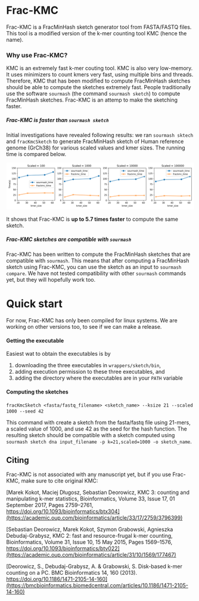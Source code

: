 Frac-KMC
=
Frac-KMC is a FracMinHash sketch generator tool from FASTA/FASTQ files. This tool is a modified version of the k-mer counting tool KMC (hence the name). 

### Why use Frac-KMC?
KMC is an extremely fast k-mer couting tool. KMC is also very low-memory. It uses minimizers to count kmers very fast, using multiple bins and threads. Therefore, KMC that has been modified to compute FracMinHash sketches should be able to compute the sketches extremely fast. People traditionally use the software `sourmash` (the command `sourmash sketch`) to compute FracMinHash sketches. Frac-KMC is an attemp to make the sketching faster.

##### Frac-KMC is faster than `sourmash sketch`

Initial investigations have revealed following results: we ran `sourmash sktech` and `fracKmcSketch` to generate FracMinHash sketch of Human reference genome (GrCh38) for various scaled values and kmer sizes. The running time is compared below.

![Running time comparison of sourmash and Frac-KMC in generating sketches](res.png)

It shows that Frac-KMC is **up to 5.7 times faster** to compute the same sketch.

##### Frac-KMC sketches are compatible with `sourmash`

Frac-KMC has been written to compute the FracMinHash sketches that are compatible with `sourmash`. This means that after computing a FracMinHash sketch using Frac-KMC, you can use the sketch as an input to `sourmash compare`. We have not tested compatibility with other `sourmash` commands yet, but they will hopefully work too.

Quick start
=
For now, Frac-KMC has only been compiled for linux systems. We are working on other versions too, to see if we can make a release.
#### Getting the executable
Easiest wat to obtain the executables is by
1. downloading the three executables in `wrappers/sketch/bin`,
1. adding execution permission to these three executables, and
1. adding the directory where the executables are in your `PATH` variable
#### Computing the sketches
```
fracKmcSketch <fasta/fastq_filename> <sketch_name> --ksize 21 --scaled 1000 --seed 42
```
This command with create a sketch from the fasta/fastq file using 21-mers, a scaled value of 1000, and use 42 as the seed for the hash function. The resulting sketch should be compatible with a sketch computed using `sourmash sketch dna input_filename -p k=21,scaled=1000 -o sketch_name`.


## Citing

Frac-KMC is not associated with any manuscript yet, but if you use Frac-KMC, make sure to cite original KMC:

[Marek Kokot, Maciej Długosz, Sebastian Deorowicz, KMC 3: counting and manipulating k-mer statistics, Bioinformatics, Volume 33, Issue 17, 01 September 2017, Pages 2759–2761, https://doi.org/10.1093/bioinformatics/btx304](https://academic.oup.com/bioinformatics/article/33/17/2759/3796399)

[Sebastian Deorowicz, Marek Kokot, Szymon Grabowski, Agnieszka Debudaj-Grabysz, KMC 2: fast and resource-frugal k-mer counting, Bioinformatics, Volume 31, Issue 10, 15 May 2015, Pages 1569–1576, https://doi.org/10.1093/bioinformatics/btv022](https://academic.oup.com/bioinformatics/article/31/10/1569/177467)

[Deorowicz, S., Debudaj-Grabysz, A. & Grabowski, S. Disk-based k-mer counting on a PC. BMC Bioinformatics 14, 160 (2013). https://doi.org/10.1186/1471-2105-14-160](https://bmcbioinformatics.biomedcentral.com/articles/10.1186/1471-2105-14-160)
